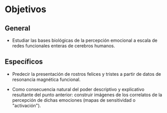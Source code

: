 # Objetivos

## General

- Estudiar las bases biológicas de la percepción emocional a escala de
  redes funcionales enteras de cerebros humanos.

## Específicos

- Predecir la presentación de rostros felices y tristes a partir de
  datos de resonancia magnética funcional.

- Como consecuencia natural del poder descriptivo y explicativo
  resultante del punto anterior: construir imágenes de los correlatos
  de la percepción de dichas emociones (mapas de sensitividad o
  "activación").
